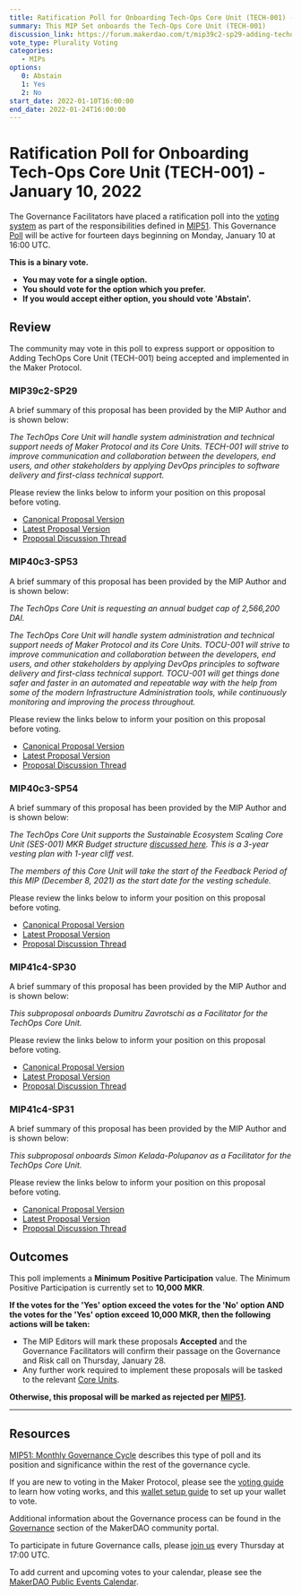 ```yaml
---
title: Ratification Poll for Onboarding Tech-Ops Core Unit (TECH-001) - January 10, 2022
summary: This MIP Set onboards the Tech-Ops Core Unit (TECH-001)
discussion_link: https://forum.makerdao.com/t/mip39c2-sp29-adding-techops-core-unit-tech-001/12070
vote_type: Plurality Voting
categories:
   - MIPs
options:
   0: Abstain
   1: Yes
   2: No
start_date: 2022-01-10T16:00:00
end_date: 2022-01-24T16:00:00
---
```

# Ratification Poll for Onboarding Tech-Ops Core Unit (TECH-001) - January 10, 2022

The Governance Facilitators have placed a ratification poll into the [voting system](https://vote.makerdao.com/polling) as part of the responsibilities defined in [MIP51](https://mips.makerdao.com/mips/details/MIP51). This Governance [Poll](https://community-development.makerdao.com/en/learn/governance/on-chain-gov) will be active for fourteen days beginning on Monday, January 10 at 16:00 UTC.

**This is a binary vote.** 
- **You may vote for a single option.** 
- **You should vote for the option which you prefer.**
- **If you would accept either option, you should vote 'Abstain'.**

## Review

The community may vote in this poll to express support or opposition to Adding TechOps Core Unit (TECH-001) being accepted and implemented in the Maker Protocol.

### MIP39c2-SP29

A brief summary of this proposal has been provided by the MIP Author and is shown below:

*The TechOps Core Unit will handle system administration and technical support needs of Maker Protocol and its Core Units. TECH-001 will strive to improve communication and collaboration between the developers, end users, and other stakeholders by applying DevOps principles to software delivery and first-class technical support.*

Please review the links below to inform your position on this proposal before voting.
* [Canonical Proposal Version](https://github.com/makerdao/mips/blob/76cd2acaa9c9fa5d55ce4a82eff54e6cb4bd9d7c/MIP39/MIP39c2-Subproposals/MIP39c2-SP29.md)
* [Latest Proposal Version](https://mips.makerdao.com/mips/details/MIP39c2SP29)
* [Proposal Discussion Thread](https://forum.makerdao.com/t/mip39c2-sp29-adding-techops-core-unit-tech-001/12070)

### MIP40c3-SP53

A brief summary of this proposal has been provided by the MIP Author and is shown below:

*The TechOps Core Unit is requesting an annual budget cap of 2,566,200 DAI.*

*The TechOps Core Unit will handle system administration and technical support needs of Maker Protocol and its Core Units. TOCU-001 will strive to improve communication and collaboration between the developers, end users, and other stakeholders by applying DevOps principles to software delivery and first-class technical support. TOCU-001 will get things done safer and faster in an automated and repeatable way with the help from some of the modern Infrastructure Administration tools, while continuously monitoring and improving the process throughout.*

Please review the links below to inform your position on this proposal before voting.
* [Canonical Proposal Version](https://github.com/makerdao/mips/blob/76cd2acaa9c9fa5d55ce4a82eff54e6cb4bd9d7c/MIP40/MIP40c3-Subproposals/MIP40c3-SP53.md)
* [Latest Proposal Version](https://mips.makerdao.com/mips/details/MIP40c3SP53)
* [Proposal Discussion Thread](https://forum.makerdao.com/t/mip40c3-sp53-techops-core-unit-dai-budget/12072)

### MIP40c3-SP54

A brief summary of this proposal has been provided by the MIP Author and is shown below:

*The TechOps Core Unit supports the Sustainable Ecosystem Scaling Core Unit (SES-001) MKR Budget structure [discussed here](https://forum.makerdao.com/t/pre-mip-discussion-an-alternative-mkr-compensation-plan/8000). This is a 3-year vesting plan with 1-year cliff vest.*

*The members of this Core Unit will take the start of the Feedback Period of this MIP (December 8, 2021) as the start date for the vesting schedule.*

Please review the links below to inform your position on this proposal before voting.
* [Canonical Proposal Version](https://github.com/makerdao/mips/blob/76cd2acaa9c9fa5d55ce4a82eff54e6cb4bd9d7c/MIP40/MIP40c3-Subproposals/MIP40c3-SP54.md)
* [Latest Proposal Version](https://mips.makerdao.com/mips/details/MIP40c3SP54)
* [Proposal Discussion Thread](https://forum.makerdao.com/t/mip40c3-sp54-techops-core-unit-mkr-budget/12079)

### MIP41c4-SP30

A brief summary of this proposal has been provided by the MIP Author and is shown below:

*This subproposal onboards Dumitru Zavrotschi as a Facilitator for the TechOps Core Unit.*

Please review the links below to inform your position on this proposal before voting.
* [Canonical Proposal Version](https://github.com/makerdao/mips/blob/76cd2acaa9c9fa5d55ce4a82eff54e6cb4bd9d7c/MIP41/MIP41c4-Subproposals/MIP41c4-SP30.md)
* [Latest Proposal Version](https://mips.makerdao.com/mips/details/MIP41c4SP30)
* [Proposal Discussion Thread](https://forum.makerdao.com/t/mip41c4-sp30-techops-core-unit-facilitator-onboarding-dumitru-zavrotschi/12074)

### MIP41c4-SP31

A brief summary of this proposal has been provided by the MIP Author and is shown below:

*This subproposal onboards Simon Kelada-Polupanov as a Facilitator for the TechOps Core Unit.*

Please review the links below to inform your position on this proposal before voting.
* [Canonical Proposal Version](https://github.com/makerdao/mips/blob/e2f8c2445283c36dca2b2337829b8e75b963735f/MIP41/MIP41c4-Subproposals/MIP41c4-SP31.md)
* [Latest Proposal Version](https://mips.makerdao.com/mips/details/MIP41c4SP31)
* [Proposal Discussion Thread](https://forum.makerdao.com/t/mip41c4-sp31-techops-core-unit-facilitator-onboarding-simon-kelada-polupanov/12073)

## Outcomes

This poll implements a **Minimum Positive Participation** value. The Minimum Positive Participation is currently set to **10,000 MKR**.

**If the votes for the 'Yes' option exceed the votes for the 'No' option AND the votes for the 'Yes' option exceed 10,000 MKR, then the following actions will be taken:**
* The MIP Editors will mark these proposals **Accepted** and the Governance Facilitators will confirm their passage on the Governance and Risk call on Thursday, January 28. 
* Any further work required to implement these proposals will be tasked to the relevant [Core Units](https://mips.makerdao.com/mips/details/MIP38#mip38c2-core-unit-state).

**Otherwise, this proposal will be marked as rejected per [MIP51](https://mips.makerdao.com/mips/details/MIP51#mip51c2-ratification-poll).**

---

## Resources

[MIP51: Monthly Governance Cycle](https://mips.makerdao.com/mips/details/MIP51) describes this type of poll and its position and significance within the rest of the governance cycle.

If you are new to voting in the Maker Protocol, please see the [voting guide](https://community-development.makerdao.com/en/learn/governance/how-voting-works/) to learn how voting works, and this [wallet setup guide](https://community-development.makerdao.com/en/learn/governance/voting-setup/) to set up your wallet to vote.

Additional information about the Governance process can be found in the [Governance](https://community-development.makerdao.com/en/learn/governance) section of the MakerDAO community portal.

To participate in future Governance calls, please [join us](https://github.com/makerdao/community/tree/master/governance/governance-and-risk-meetings) every Thursday at 17:00 UTC.

To add current and upcoming votes to your calendar, please see the [MakerDAO Public Events Calendar](https://calendar.google.com/calendar/embed?src=makerdao.com_3efhm2ghipksegl009ktniomdk%40group.calendar.google.com&ctz=UTC&mode=week&showCalendars=0&showPrint=0).
